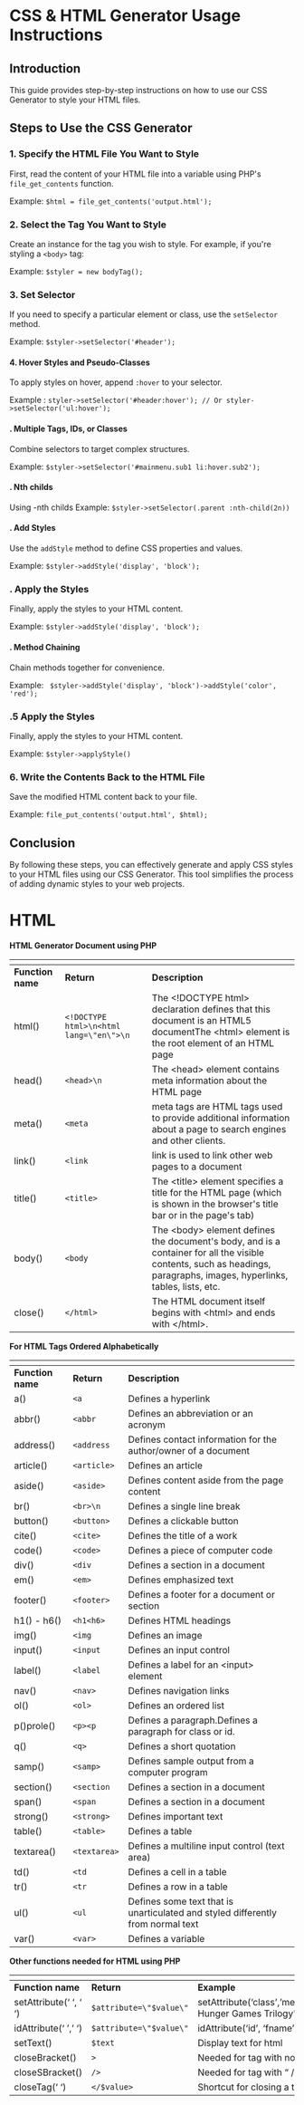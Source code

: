 # CSS & HTML  Generator Usage Instructions



## Introduction
This guide provides step-by-step instructions on how to use our CSS Generator to style your HTML files.

## Steps to Use the CSS Generator

### 1. Specify the HTML File You Want to Style
First, read the content of your HTML file into a variable using PHP's `file_get_contents` function.

 Example:  `$html = file_get_contents('output.html');`


### 2. Select the Tag You Want to Style
Create an instance for the tag you wish to style. For example, if you're styling a `<body>` tag:

 Example: `$styler = new bodyTag();`


### 3. Set Selector
If you need to specify a particular element or class, use the `setSelector` method.

 Example: `$styler->setSelector('#header');`


#### 4. Hover Styles and Pseudo-Classes
To apply styles on hover, append `:hover` to your selector.

 Example : `styler->setSelector('#header:hover'); // Or styler->setSelector('ul:hover');`


#### . Multiple Tags, IDs, or Classes
Combine selectors to target complex structures.

Example: `$styler->setSelector('#mainmenu.sub1 li:hover.sub2');`

#### .  Nth childs 
Using -nth childs
 Example: `$styler->setSelector(.parent :nth-child(2n))`


#### . Add Styles
Use the `addStyle` method to define CSS properties and values.

Example: `$styler->addStyle('display', 'block');`


### . Apply the Styles
Finally, apply the styles to your HTML content.

Example: `$styler->addStyle('display', 'block');`


#### . Method Chaining
Chain methods together for convenience.

Example: ` $styler->addStyle('display', 'block')->addStyle('color', 'red');`


### .5 Apply the Styles
Finally, apply the styles to your HTML content.

Example: `$styler->applyStyle()`


### 6. Write the Contents Back to the HTML File
Save the modified HTML content back to your file.

Example: `file_put_contents('output.html', $html);`


## Conclusion
By following these steps, you can effectively generate and apply CSS styles to your HTML files using our CSS Generator. This tool simplifies the process of adding dynamic styles to your web projects.





# HTML
**HTML Generator Document using PHP**

| <!----> | <!----> | <!----> |
| --- | --- | --- |
| **Function name** | **Return** | **Description** |
| html() | `<!DOCTYPE html>\n<html lang=\"en\">\n` | The &lt;!DOCTYPE html&gt; declaration defines that this document is an HTML5 documentThe &lt;html&gt; element is the root element of an HTML page |
| head() | `<head>\n` | The &lt;head&gt; element contains meta information about the HTML page |
| meta() | `<meta` | meta tags are HTML tags used to provide additional information about a page to search engines and other clients. |
| link() | `<link` | link is used to link other web pages to a document |
| title() | `<title>` | The &lt;title&gt; element specifies a title for the HTML page (which is shown in the browser's title bar or in the page's tab) |
| body() | `<body` | The &lt;body&gt; element defines the document's body, and is a container for all the visible contents, such as headings, paragraphs, images, hyperlinks, tables, lists, etc. |
| close() | `</html>` | The HTML document itself begins with &lt;html&gt; and ends with &lt;/html&gt;. |

**For HTML Tags Ordered Alphabetically**

| <!----> | <!----> | <!----> |
| --- | --- | --- |
| **Function name** | **Return** | **Description** |
| a() | `<a` | Defines a hyperlink |
| abbr() | `<abbr` | Defines an abbreviation or an acronym |
| address() | `<address` | Defines contact information for the author/owner of a document |
| article() | `<article>` | Defines an article |
| aside() | `<aside>` | Defines content aside from the page content |
| br() | `<br>\n` | Defines a single line break |
| button() | `<button>` | Defines a clickable button |
| cite() | `<cite>` | Defines the title of a work |
| code() | `<code>` | Defines a piece of computer code |
| div() | `<div` | Defines a section in a document |
| em() | `<em>` | Defines emphasized text |
| footer() | `<footer>` | Defines a footer for a document or section |
| h1() - h6() | `<h1<h6>` | Defines HTML headings |
| img() | `<img` | Defines an image |
| input() | `<input` | Defines an input control |
| label() | `<label` | Defines a label for an &lt;input&gt; element |
| nav() | `<nav>` | Defines navigation links |
| ol() | `<ol>` | Defines an ordered list |
| p()prole() | `<p><p` | Defines a paragraph.Defines a paragraph for class or id. |
| q() | `<q>` | Defines a short quotation |
| samp() | `<samp>` | Defines sample output from a computer program |
| section() | `<section` | Defines a section in a document |
| span() | `<span ` | Defines a section in a document |
| strong() | `<strong>` | Defines important text |
| table() | `<table>` | Defines a table |
| textarea() | `<textarea>` | Defines a multiline input control (text area) |
| td() | `<td` | Defines a cell in a table |
| tr() | `<tr` | Defines a row in a table |
| ul() | `<ul` | Defines some text that is unarticulated and styled differently from normal text |
| var() | `<var>` | Defines a variable |

**Other functions needed for HTML using PHP**

| <!----> | <!----> | <!----> |
| --- | --- | --- |
| **Function name** | **Return** | **Example** |
| setAttribute(‘ ‘, ‘ ‘) | `$attribute=\"$value\"` | setAttribute(‘class’,’menubar’)setAttribute(‘href’,’#’)setAttribute('src','images/hunger\_games\_trilogy.jpg')setAttribute('title','The Hunger Games Trilogy')setAttribute('alt','The Hunger Games Trilogy') |
| idAttribute(‘ ’,’ ‘) | `$attribute=\"$value\"` | idAttribute(‘id’, ‘fname’)idAttribute('id','placeholder') |
| setText() | `$text` | Display text for html |
| closeBracket() | `>` | Needed for tag with no closing or end of tagex. prole()-&gt;closeBracket()&lt;p &gt;a()-&gt;setAttribute('href','#')-&gt;closeBracket() |
| closeSBracket() | `/>` | Needed for tag with “ /&gt;” |
| closeTag(‘ ‘) | `</$value>` | Shortcut for closing a tag of any value |







